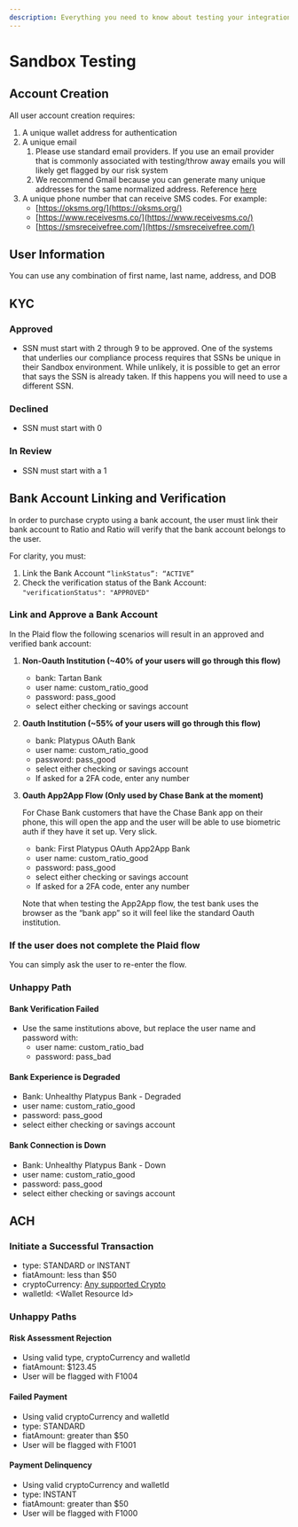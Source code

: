 ```yaml
---
description: Everything you need to know about testing your integration in Sandbox
---
```


# Sandbox Testing

## Account Creation

All user account creation requires:

1. A unique wallet address for authentication
2. A unique email
   1. Please use standard email providers. If you use an email provider that is commonly associated with testing/throw away emails you will likely get flagged by our risk system
   2. We recommend Gmail because you can generate many unique addresses for the same normalized address. Reference [here](https://gmail.googleblog.com/2008/03/2-hidden-ways-to-get-more-from-your.html?sjid=16264266597320595453-NA)
3. A unique phone number that can receive SMS codes. For example:
   * [https://oksms.org/](https://oksms.org/)
   * [https://www.receivesms.co/](https://www.receivesms.co/)
   * [https://smsreceivefree.com/](https://smsreceivefree.com/)

## User Information

You can use any combination of first name, last name, address, and DOB

## KYC

### Approved

* SSN must start with 2 through 9 to be approved. One of the systems that underlies our compliance process requires that SSNs be unique in their Sandbox environment. While unlikely, it is possible to get an error that says the SSN is already taken. If this happens you will need to use a different SSN.

### Declined

* SSN must start with 0

### In Review

* SSN must start with a 1

## Bank Account Linking and Verification

In order to purchase crypto using a bank account, the user must link their bank account to Ratio and Ratio will verify that the bank account belongs to the user.

For clarity, you must:

1. Link the Bank Account `“linkStatus”: “ACTIVE”`
2. Check the verification status of the Bank Account: `"verificationStatus": "APPROVED"`

### Link and Approve a Bank Account

In the Plaid flow the following scenarios will result in an approved and verified bank account:

1. **Non-Oauth Institution (\~40% of your users will go through this flow)**
   * bank: Tartan Bank
   * user name: custom\_ratio\_good
   * password: pass\_good
   * select either checking or savings account
2. **Oauth Institution (\~55% of your users will go through this flow)**
   * bank: Platypus OAuth Bank
   * user name: custom\_ratio\_good
   * password: pass\_good
   * select either checking or savings account
   * If asked for a 2FA code, enter any number
3.  **Oauth App2App Flow (Only used by Chase Bank at the moment)**

    For Chase Bank customers that have the Chase Bank app on their phone, this will open the app and the user will be able to use biometric auth if they have it set up. Very slick.

    * bank: First Platypus OAuth App2App Bank
    * user name: custom\_ratio\_good
    * password: pass\_good
    * select either checking or savings account
    * If asked for a 2FA code, enter any number

    Note that when testing the App2App flow, the test bank uses the browser as the “bank app” so it will feel like the standard Oauth institution.

### If the user does not complete the Plaid flow

You can simply ask the user to re-enter the flow.

### Unhappy Path

#### Bank Verification Failed

* Use the same institutions above, but replace the user name and password with:
  * user name: custom\_ratio\_bad
  * password: pass\_bad

#### Bank Experience is Degraded

* Bank: Unhealthy Platypus Bank - Degraded
* user name: custom\_ratio\_good
* password: pass\_good
* select either checking or savings account

#### Bank Connection is Down

* Bank: Unhealthy Platypus Bank - Down
* user name: custom\_ratio\_good
* password: pass\_good
* select either checking or savings account

## ACH

### Initiate a Successful Transaction

* type: STANDARD or INSTANT
* fiatAmount: less than $50
* cryptoCurrency: [Any supported Crypto](https://developer.ratio.me/docs/api-reference/types-glossary#fiat-currencies-and-crypto-tokens)
* walletId: \<Wallet Resource Id>

### Unhappy Paths

#### Risk Assessment Rejection

* Using valid type, cryptoCurrency and walletId
* fiatAmount: $123.45
* User will be flagged with F1004

#### Failed Payment

* Using valid cryptoCurrency and walletId
* type: STANDARD
* fiatAmount: greater than $50
* User will be flagged with F1001

#### Payment Delinquency

* Using valid cryptoCurrency and walletId
* type: INSTANT
* fiatAmount: greater than $50
* User will be flagged with F1000
